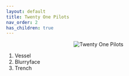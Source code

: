 ```yaml
---
layout: default  
title: Twenty One Pilots  
nav_order: 2    
has_children: true     
---  
```

<p align="center">
<img alt="Twenty One Pilots" src="https://github.com/januarythirtyfirst/TranslateSongs/blob/main/img/photo21pilots.jpg?raw=true"> 
</p> 

001. Vessel  
002. Blurryface  
003. Trench  
